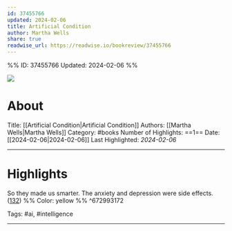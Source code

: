 ```yaml
---
id: 37455766
updated: 2024-02-06
title: Artificial Condition
author: Martha Wells
share: true
readwise_url: https://readwise.io/bookreview/37455766
---
```


%%
ID: 37455766
Updated: 2024-02-06
%%

![]( https://images-na.ssl-images-amazon.com/images/I/41ycG6lg%2BrL._SL500_.jpg)

# About
Title: [[Artificial Condition|Artificial Condition]]
Authors: [[Martha Wells|Martha Wells]]
Category: #books
Number of Highlights: ==1==
Date: [[2024-02-06|2024-02-06]]
Last Highlighted: *2024-02-06*

---

# Highlights

So they made us smarter. The anxiety and depression were side effects. ([132](https://readwise.io/to_kindle?action=open&asin=B075DGHHQL&location=132)) %% Color: yellow %% ^672993172

Tags: #ai, #intelligence

---